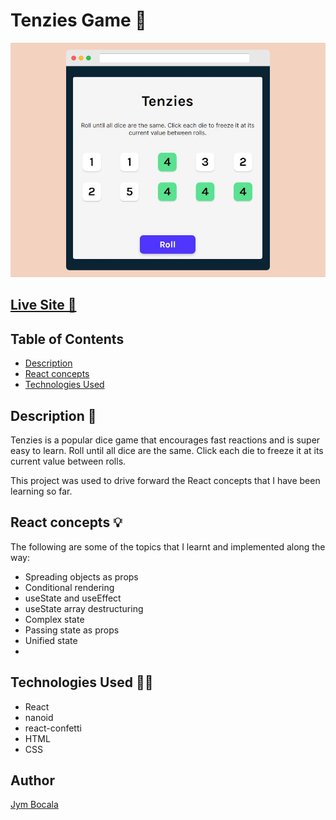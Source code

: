 # Tenzies Game 🎲
<div align="center">
  <img src="src/assets/tenzies-game-preview.png">
</div>

## [Live Site 🔗](https://tenziesgamebyjym.netlify.app/)

## Table of Contents

* [Description](#description)
* [React concepts](#react-concepts)
* [Technologies Used](#technologies-used)

## Description 📝

Tenzies is a popular dice game that encourages fast reactions and is super easy to learn. Roll until all dice are the same. Click each die to freeze it at its current value between rolls.

This project was used to drive forward the React concepts that I have been learning so far. 


## React concepts 💡

The following are some of the topics that I learnt and implemented along the way:

- Spreading objects as props
- Conditional rendering
- useState and useEffect
- useState array destructuring
- Complex state
- Passing state as props
- Unified state
- 



## Technologies Used 👨‍💻
- React
- nanoid
- react-confetti
- HTML
- CSS



## Author
[Jym Bocala](https://github.com/jymbocala)